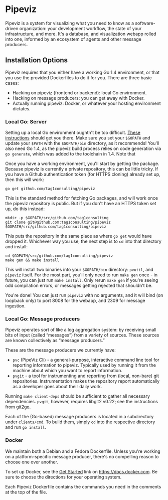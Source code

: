 # Pipeviz

Pipeviz is a system for visualizing what you need to know as a software-driven organization: your development workflow, the state of your infrastructure, and more. It's a database, and visualization webapp rolled into one, informed by an ecosystem of agents and other message producers.

## Installation Options

Pipeviz requires that you either have a working Go 1.4 environment, or that you use the provided Dockerfiles to do it for you. There are three basic cases:

* Hacking on pipeviz (frontend or backend): local Go environment.
* Hacking on message producers: you can get away with Docker.
* Actually running pipeviz: Docker, or whatever your hosting environment dictates.

### Local Go: Server

Setting up a local Go environment oughtn't be too difficult. [These instructions](http://www.golangbootcamp.com/book/get_setup) should get you there. Make sure you set your `$GOPATH` and update your `$PATH` with the `$GOPATH/bin` directory, as it recommends! You'll also need Go 1.4, as the pipeviz build process relies on code generation via `go generate`, which was added to the toolchain in 1.4. Note that 

Once you have a working environment, you'll start by getting the package. Because pipeviz is currently a private repository, this can be little tricky. If you have a Github authentication token (for HTTPS cloning) already set up, then this will work:

```
go get github.com/tag1consulting/pipeviz
```

This is the standard method for fetching Go packages, and will work once the pipeviz repository is public. But if you don't have an HTTPS token set up, do this instead:

```
mkdir -p $GOPATH/src/github.com/tag1consulting
git clone git@github.com:tag1consulting/pipeviz $GOPATH/src/github.com/tag1consulting/pipeviz
```

This puts the repository in the same place as where `go get` would have dropped it. Whichever way you use, the next step is to `cd` into that directory and install:

```
cd $GOPATH/src/github.com/tag1consulting/pipeviz
make gen && make install
```

This will install two binaries into your `$GOPATH/bin` directory: `pvutil`, and `pipeviz` itself. For the most part, you'll only need to run `make gen` once - in future, you can just run `make install`. Only rerun `make gen` if you're seeing odd compilation errors, or messages getting rejected that shouldn't be.

You're done! You can just run `pipeviz` with no arguments, and it will bind (on loopback only) to port 8008 for the webapp, and 2309 for message ingestion.

### Local Go: Message producers

Pipeviz operates sort of like a log aggregation system: by receiving small bits of input (called “messages”) from a variety of sources. These sources are known collectively as “message producers.”

These are the message producers we currently have:

* `pvc` (PipeViz Cli) - a general-purpose, interactive command line tool for reporting information to pipeviz. Typically used by running it from the machine about which you want to report information.
* `pvgit` - a tool for instrumenting and reporting from (local, non-bare) git repositories. Instrumentation makes the repository report automatically as a developer goes about their daily work.

Running `make client-deps` should be sufficient to gather all necessary dependencies. `pvgit`, however, requires libgit2 v0.22; see the instructions from [git2go](https://github.com/libgit2/git2go#installing).

Each of the (Go-based) message producers is located in a subdirectory under `clients/cmd`. To build them, simply `cd` into the respective directory and run `go install`.

### Docker

We maintain both a Debian and a Fedora Dockerfile. Unless you're working on a platform-specific message producer, there's no compelling reason to choose one over another.

To set up Docker, see the [Get Started](https://docs.docker.com/mac/started/) link on https://docs.docker.com. Be sure to choose the directions for your operating system.

Each Pipeviz Dockerfile contains the commands you need in the comments at the top of the file.

